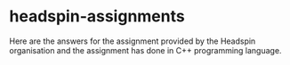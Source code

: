 # headspin-assignments
Here are the answers for the assignment provided by the Headspin organisation and the assignment has done in C++ programming language.
